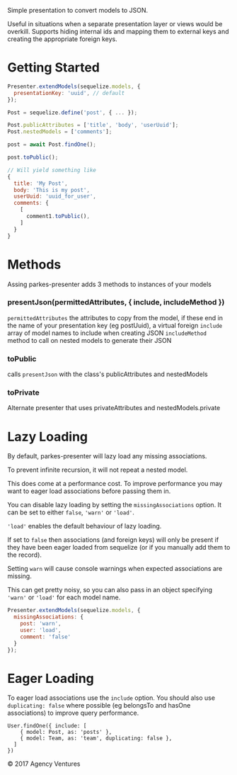 Simple presentation to convert models to JSON.

Useful in situations when a separate presentation layer or views would be overkill.
Supports hiding internal ids and mapping them to external keys and creating the
appropriate foreign keys.

# Getting Started

```js
Presenter.extendModels(sequelize.models, {
  presentationKey: 'uuid', // default
});
```

```js
Post = sequelize.define('post', { ... });

Post.publicAttributes = ['title', 'body', 'userUuid'];
Post.nestedModels = ['comments'];

post = await Post.findOne();

post.toPublic();

// Will yield something like
{
  title: 'My Post',
  body: 'This is my post',
  userUuid: 'uuid_for_user',
  comments: {
    [
      comment1.toPublic(),
    ]
  }
}
```

# Methods
Assing parkes-presenter adds 3 methods to instances of your models

### presentJson(permittedAttributes, { include, includeMethod })

`permittedAttributes` the attributes to copy from the model, if these end in the
name of your presentation key (eg postUuid), a virtual foreign
`include` array of model names to include when creating JSON
`includeMethod` method to call on nested models to generate their JSON

### toPublic

calls `presentJson` with the class's publicAttributes and nestedModels

### toPrivate

Alternate presenter that uses privateAttributes and nestedModels.private

# Lazy Loading
By default, parkes-presenter will lazy load any missing associations.

To prevent infinite recursion, it will not repeat a nested model.

This does come at a performance cost. To improve performance you may want to
eager load associations before passing them in.

You can disable lazy loading by setting the
`missingAssociations` option. It can be set to either `false`, `'warn'` or `'load'`.

`'load'` enables the default behaviour of lazy loading.

If set to `false` then associations (and foreign keys) will only be present if
they have been eager loaded from sequelize (or if you manually add them to the
record).

Setting `warn` will cause console warnings when expected associations are missing.

This can get pretty noisy, so you can also pass in an object specifying `'warn'` or
`'load'` for each model name.

```js
Presenter.extendModels(sequelize.models, {
  missingAssociations: {
    post: 'warn',
    user: 'load',
    comment: 'false'
  }
});
```

# Eager Loading

To eager load associations use the `include` option. You should also use `duplicating: false`
where possible (eg belongsTo and hasOne associations) to improve query performance.

```
User.findOne({ include: [
    { model: Post, as: 'posts' },
    { model: Team, as: 'team', duplicating: false },
  ]
})
```

© 2017 Agency Ventures
